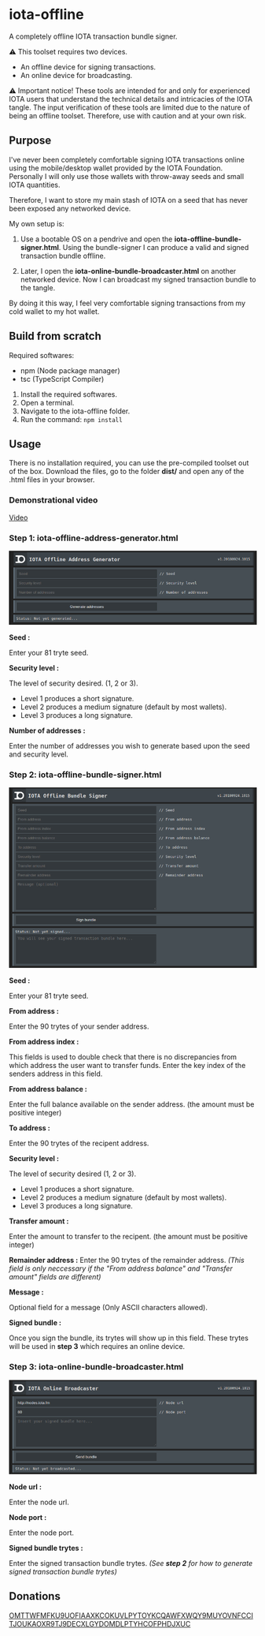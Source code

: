 # iota-offline
A completely offline IOTA transaction bundle signer.

:warning: This toolset requires two devices.
* An offline device for signing transactions.
* An online device for broadcasting.

:warning: Important notice! These tools are intended for and only for experienced IOTA users that understand the technical details and intricacies of the IOTA tangle. The input verification of these tools are limited due to the nature of being an offline toolset. Therefore, use with caution and at your own risk.

## Purpose

I've never been completely comfortable signing IOTA transactions online using the mobile/desktop wallet provided by the IOTA Foundation. Personally I will only use those wallets with throw-away seeds and small IOTA quantities.

Therefore, I want to store my main stash of IOTA on a seed that has never been exposed any networked device.

My own setup is:
1. Use a bootable OS on a pendrive and open the **iota-offline-bundle-signer.html**.
Using the bundle-signer I can produce a valid and signed transaction bundle offline.

2. Later, I open the **iota-online-bundle-broadcaster.html** on another networked device.
Now I can broadcast my signed transaction bundle to the tangle.

By doing it this way, I feel very comfortable signing transactions from my cold wallet to my hot wallet.

## Build from scratch

Required softwares:
* npm (Node package manager)
* tsc (TypeScript Compiler)

1. Install the required softwares.
2. Open a terminal.
3. Navigate to the iota-offline folder.
4. Run the command: `npm install`

## Usage

There is no installation required, you can use the pre-compiled toolset out of the box.
Download the files, go to the folder **dist/** and open any of the .html files in your browser.

### Demonstrational video

[Video](https://www.youtube.com/watch?v=hKLVcqpdBLc)

### Step 1: iota-offline-address-generator.html ###

![address-generator.png](https://github.com/ixuz/iota-offline/blob/master/screenshots/address-generator.png)

**Seed :**

Enter your 81 tryte seed.

**Security level :**

The level of security desired. (1, 2 or 3).
* Level 1 produces a short signature.
* Level 2 produces a medium signature (default by most wallets).
* Level 3 produces a long signature.

**Number of addresses :**

Enter the number of addresses you wish to generate based upon the seed and security level.

### Step 2: iota-offline-bundle-signer.html ###

![bundle-signer.png](https://github.com/ixuz/iota-offline/blob/master/screenshots/bundle-signer.png)

**Seed :**

Enter your 81 tryte seed.

**From address :**

Enter the 90 trytes of your sender address.

**From address index :**

This fields is used to double check that there is no discrepancies from which address the user want to transfer funds.
Enter the key index of the senders address in this field.

**From address balance :**

Enter the full balance available on the sender address. (the amount must be positive integer)

**To address :**

Enter the 90 trytes of the recipent address.

**Security level :**

The level of security desired (1, 2 or 3).
* Level 1 produces a short signature.
* Level 2 produces a medium signature (default by most wallets).
* Level 3 produces a long signature.

**Transfer amount :**

Enter the amount to transfer to the recipent. (the amount must be positive integer)

**Remainder address :**
Enter the 90 trytes of the remainder address.
*(This field is only neccessary if the "From address balance" and "Transfer amount" fields are different)*

**Message :**

Optional field for a message (Only ASCII characters allowed).

**Signed bundle :**

Once you sign the bundle, its trytes will show up in this field.
These trytes will be used in **step 3** which requires an online device.

### Step 3: iota-online-bundle-broadcaster.html ###

![bundle-broadcaster.png](https://github.com/ixuz/iota-offline/blob/master/screenshots/bundle-broadcaster.png)

**Node url :**

Enter the node url.

**Node port :**

Enter the node port.

**Signed bundle trytes :**

Enter the signed transaction bundle trytes.
*(See **step 2** for how to generate signed transaction bundle trytes)*

## Donations

[OMTTWFMFKU9UOFIAAXKCOKUVLPYTOYKCQAWFXWQY9MUYOVNFCCITJOUKAOXR9TJ9DECXLGYDOMDLPTYHCOFPHDJXUC](https://thetangle.org/address/OMTTWFMFKU9UOFIAAXKCOKUVLPYTOYKCQAWFXWQY9MUYOVNFCCITJOUKAOXR9TJ9DECXLGYDOMDLPTYHCOFPHDJXUC)
